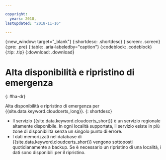```yaml
---

copyright:
  years: 2018,
lastupdated: "2018-11-16"

---
```


{:new_window: target="_blank"}
{:shortdesc: .shortdesc}
{:screen: .screen}
{:pre: .pre}
{:table: .aria-labeledby="caption"}
{:codeblock: .codeblock}
{:tip: .tip}
{:download: .download}

# Alta disponibilità e ripristino di emergenza
{: #ha-dr}

Alta disponibilità e ripristino di emergenza per {{site.data.keyword.cloudcerts_long}}.
{: shortdesc}

* Il servizio {{site.data.keyword.cloudcerts_short}} è un servizio regionale altamente disponibile. In ogni località supportata, il servizio esiste in più zone di disponibilità senza un singolo punto di errore.
* I dati memorizzati nel database di {{site.data.keyword.cloudcerts_short}} vengono sottoposti quotidianamente a backup. Se è necessario un ripristino di una località, i dati sono disponibili per il ripristino.

